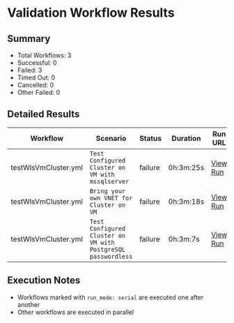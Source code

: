 # Validation Workflow Results

## Summary
- Total Workflows: 3
- Successful: 0
- Failed: 3
- Timed Out: 0
- Cancelled: 0
- Other Failed: 0

## Detailed Results

| Workflow | Scenario | Status | Duration | Run URL |
|----------|----------|---------|-----------|----------|
| testWlsVmCluster.yml | `Test Configured Cluster on VM with mssqlserver` | failure | 0h:3m:25s | [View Run](https://github.com/azure-javaee/weblogic-azure/actions/runs/18463977081) |
| testWlsVmCluster.yml | `Bring your own VNET for Cluster on VM` | failure | 0h:3m:18s | [View Run](https://github.com/azure-javaee/weblogic-azure/actions/runs/18464079299) |
| testWlsVmCluster.yml | `Test Configured Cluster on VM with PostgreSQL passwordless` | failure | 0h:3m:7s | [View Run](https://github.com/azure-javaee/weblogic-azure/actions/runs/18464184800) |


## Execution Notes
- Workflows marked with `run_mode: serial` are executed one after another
- Other workflows are executed in parallel
